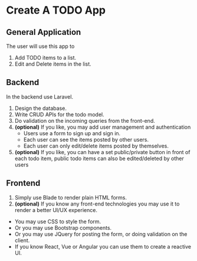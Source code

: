 # Create A TODO App
## General Application
The user will use this app to 
1. Add TODO items to a list.
2. Edit and Delete items in the list.


## Backend
In the backend use Laravel.
1. Design the database.
2. Write CRUD APIs for the todo model.
3. Do validation on the incoming queries from the front-end.
5. **(optional)** If you like, you may add user management and authentication
    - Users use a form to sign up and sign in.
    - Each user can see the items posted by other users.
    - Each user can only edit/delete items posted by themselves.
6. **(optional)** If you like, you can have a set public/private button
 in front of each todo item, public todo items can also be edited/deleted by other users


## Frontend
1. Simply use Blade to render plain HTML forms.
2. **(optional)** If you know any front-end technologies you may use it
 to render a better UI/UX experience.
  - You may use CSS to style the form.
  - Or you may use Bootstrap components.
  - Or you may use JQuery for posting the form, or doing validation on the client.
  - If you know React, Vue or Angular you can use them to create a reactive UI.
 